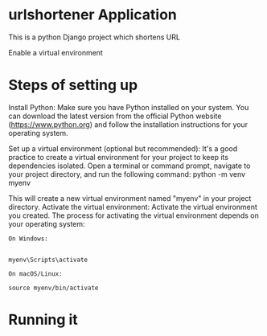 # urlshortener Application
This is a python Django  project which shortens URL

Enable a virtual environment 

# Steps of setting up  
Install Python: Make sure you have Python installed on your system. You can download the latest version from the official Python website (https://www.python.org) and follow the installation instructions for your operating system.

Set up a virtual environment (optional but recommended): It's a good practice to create a virtual environment for your project to keep its dependencies isolated. Open a terminal or command prompt, navigate to your project directory, and run the following command:
python -m venv myenv

This will create a new virtual environment named "myenv" in your project directory.
Activate the virtual environment: Activate the virtual environment you created. The process for activating the virtual environment depends on your operating system:

    On Windows:
    
     
    myenv\Scripts\activate
    
    On macOS/Linux:
    
    source myenv/bin/activate
    
    

    

# Running it 

